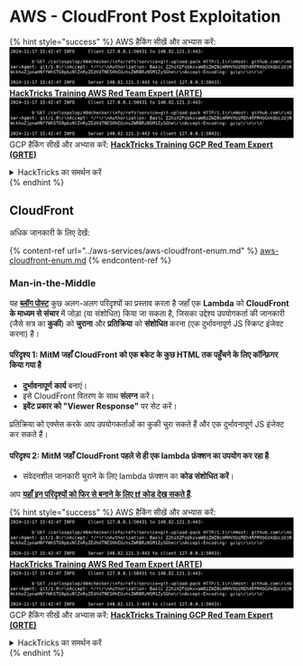 # AWS - CloudFront Post Exploitation

{% hint style="success" %}
AWS हैकिंग सीखें और अभ्यास करें:<img src="../../../.gitbook/assets/image (1).png" alt="" data-size="line">[**HackTricks Training AWS Red Team Expert (ARTE)**](https://training.hacktricks.xyz/courses/arte)<img src="../../../.gitbook/assets/image (1).png" alt="" data-size="line">\
GCP हैकिंग सीखें और अभ्यास करें: <img src="../../../.gitbook/assets/image (2).png" alt="" data-size="line">[**HackTricks Training GCP Red Team Expert (GRTE)**<img src="../../../.gitbook/assets/image (2).png" alt="" data-size="line">](https://training.hacktricks.xyz/courses/grte)

<details>

<summary>HackTricks का समर्थन करें</summary>

* [**सदस्यता योजनाएँ**](https://github.com/sponsors/carlospolop) देखें!
* **💬 [**Discord समूह**](https://discord.gg/hRep4RUj7f) या [**telegram समूह**](https://t.me/peass) में शामिल हों या **Twitter** 🐦 पर हमें **फॉलो** करें [**@hacktricks\_live**](https://twitter.com/hacktricks\_live)**.**
* **HackTricks** और [**HackTricks Cloud**](https://github.com/carlospolop/hacktricks-cloud) github repos में PRs सबमिट करके हैकिंग ट्रिक्स साझा करें।

</details>
{% endhint %}

## CloudFront

अधिक जानकारी के लिए देखें:

{% content-ref url="../aws-services/aws-cloudfront-enum.md" %}
[aws-cloudfront-enum.md](../aws-services/aws-cloudfront-enum.md)
{% endcontent-ref %}

### Man-in-the-Middle

यह [**ब्लॉग पोस्ट**](https://medium.com/@adan.alvarez/how-attackers-can-misuse-aws-cloudfront-access-to-make-it-rain-cookies-acf9ce87541c) कुछ अलग-अलग परिदृश्यों का प्रस्ताव करता है जहाँ एक **Lambda** को **CloudFront के माध्यम से संचार** में जोड़ा (या संशोधित) किया जा सकता है, जिसका उद्देश्य उपयोगकर्ता की जानकारी (जैसे सत्र का **कुकी**) को **चुराना** और **प्रतिक्रिया** को **संशोधित** करना (एक दुर्भावनापूर्ण JS स्क्रिप्ट इंजेक्ट करना) है।

#### परिदृश्य 1: MitM जहाँ CloudFront को एक बकेट के कुछ HTML तक पहुँचने के लिए कॉन्फ़िगर किया गया है

* **दुर्भावनापूर्ण** **कार्य** बनाएं।
* इसे CloudFront वितरण के साथ **संलग्न** करें।
* **इवेंट प्रकार को "Viewer Response"** पर सेट करें।

प्रतिक्रिया को एक्सेस करके आप उपयोगकर्ताओं का कुकी चुरा सकते हैं और एक दुर्भावनापूर्ण JS इंजेक्ट कर सकते हैं।

#### परिदृश्य 2: MitM जहाँ CloudFront पहले से ही एक lambda फ़ंक्शन का उपयोग कर रहा है

* संवेदनशील जानकारी चुराने के लिए lambda फ़ंक्शन का **कोड संशोधित करें**।

आप [**यहाँ इन परिदृश्यों को फिर से बनाने के लिए tf कोड देख सकते हैं**](https://github.com/adanalvarez/AWS-Attack-Scenarios/tree/main).

{% hint style="success" %}
AWS हैकिंग सीखें और अभ्यास करें:<img src="../../../.gitbook/assets/image (1).png" alt="" data-size="line">[**HackTricks Training AWS Red Team Expert (ARTE)**](https://training.hacktricks.xyz/courses/arte)<img src="../../../.gitbook/assets/image (1).png" alt="" data-size="line">\
GCP हैकिंग सीखें और अभ्यास करें: <img src="../../../.gitbook/assets/image (2).png" alt="" data-size="line">[**HackTricks Training GCP Red Team Expert (GRTE)**<img src="../../../.gitbook/assets/image (2).png" alt="" data-size="line">](https://training.hacktricks.xyz/courses/grte)

<details>

<summary>HackTricks का समर्थन करें</summary>

* [**सदस्यता योजनाएँ**](https://github.com/sponsors/carlospolop) देखें!
* **💬 [**Discord समूह**](https://discord.gg/hRep4RUj7f) या [**telegram समूह**](https://t.me/peass) में शामिल हों या **Twitter** 🐦 पर हमें **फॉलो** करें [**@hacktricks\_live**](https://twitter.com/hacktricks\_live)**.**
* **HackTricks** और [**HackTricks Cloud**](https://github.com/carlospolop/hacktricks-cloud) github repos में PRs सबमिट करके हैकिंग ट्रिक्स साझा करें।

</details>
{% endhint %}
